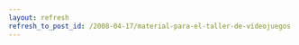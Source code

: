 ```yaml
---
layout: refresh
refresh_to_post_id: /2008-04-17/material-para-el-taller-de-videojuegos.html
---
```

